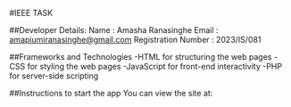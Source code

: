 #IEEE TASK

##Developer Details:
Name : Amasha Ranasinghe
Email : amapiumiranasinghe@gmail.com
Registration Number : 2023/IS/081

##Frameworks and Technologies 
-HTML for structuring the web pages
-CSS for styling the web pages
-JavaScript for front-end interactivity
-PHP for server-side scripting


##Instructions to start the app
You can view the site at: 